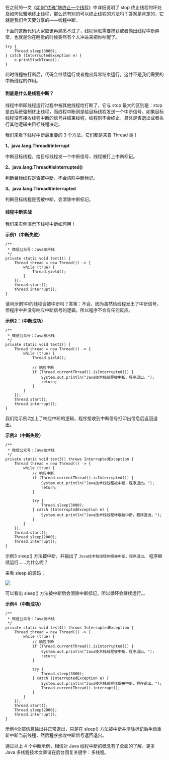 
在之前的一文《[如何"优雅"地终止一个线程](https://mp.weixin.qq.com/s/FPhtbM7Wdyr0iZqbdKecpA)》中详细说明了 stop 终止线程的坏处及如何优雅地终止线程，那么还有别的可以终止线程的方法吗？答案是肯定的，它就是我们今天要分享的——线程中断。

下面的这断代码大家应该再熟悉不过了，线程休眠需要捕获或者抛出线程中断异常，也就是你在睡觉的时候突然有个人冲进来把你吵醒了。

```
try {
	Thread.sleep(3000);
} catch (InterruptedException e) {
	e.printStackTrace();
}
```

此时线程被打断后，代码会继续运行或者抛出异常结束运行，这并不是我们需要的中断线程的作用。

#### 到底是什么是线程中断？

线程中断即线程运行过程中被其他线程给打断了，它与 stop 最大的区别是：stop 是由系统强制终止线程，而线程中断则是给目标线程发送一个中断信号，如果目标线程没有接收线程中断的信号并结束线程，线程则不会终止，具体是否退出或者执行其他逻辑由目标线程决定。

我们来看下线程中断最重要的 3 个方法，它们都是来自 Thread 类！

**1、java.lang.Thread#interrupt**

中断目标线程，给目标线程发一个中断信号，线程被打上中断标记。

**2、java.lang.Thread#isInterrupted()**

判断目标线程是否被中断，不会清除中断标记。

**3、java.lang.Thread#interrupted**

判断目标线程是否被中断，会清除中断标记。

#### 线程中断实战

我们来实例演示下线程中断如何用！

**示例1（中断失败）**

```
/**
 * 微信公众号：Java技术栈
 */
private static void test1() {
	Thread thread = new Thread(() -> {
		while (true) {
			Thread.yield();
		}
	});
	thread.start();
	thread.interrupt();
}
```

请问示例1中的线程会被中断吗？答案：不会，因为虽然给线程发出了中断信号，但程序中并没有响应中断信号的逻辑，所以程序不会有任何反应。

**示例2：（中断成功）**

```
/**
 * 微信公众号：Java技术栈
 */
private static void test2() {
	Thread thread = new Thread(() -> {
		while (true) {
			Thread.yield();

			// 响应中断
			if (Thread.currentThread().isInterrupted()) {
				System.out.println("Java技术栈线程被中断，程序退出。");
				return;
			}
		}
	});
	thread.start();
	thread.interrupt();
}
```

我们给示例2加上了响应中断的逻辑，程序接收到中断信号打印出信息后返回退出。

**示例3（中断失败）**

```
/**
 * 微信公众号：Java技术栈
 */
private static void test3() throws InterruptedException {
	Thread thread = new Thread(() -> {
		while (true) {
			// 响应中断
			if (Thread.currentThread().isInterrupted()) {
				System.out.println("Java技术栈线程被中断，程序退出。");
				return;
			}

			try {
				Thread.sleep(3000);
			} catch (InterruptedException e) {
				System.out.println("Java技术栈线程休眠被中断，程序退出。");
			}
		}
	});
	thread.start();
	Thread.sleep(2000);
	thread.interrupt();
}
```

示例3 sleep() 方法被中断，并输出了 `Java技术栈线程休眠被中断，程序退出。` 程序继续运行……为什么呢？

来看 sleep 的源码：

![](http://img.javastack.cn/18-6-1/1779530.jpg)

可以看出 sleep() 方法被中断后会清除中断标记，所以循环会继续运行。。

**示例4（中断成功）**

```
/**
 * 微信公众号：Java技术栈
 */
private static void test4() throws InterruptedException {
	Thread thread = new Thread(() -> {
		while (true) {
			// 响应中断
			if (Thread.currentThread().isInterrupted()) {
				System.out.println("Java技术栈线程被中断，程序退出。");
				return;
			}

			try {
				Thread.sleep(3000);
			} catch (InterruptedException e) {
				System.out.println("Java技术栈线程休眠被中断，程序退出。");
				Thread.currentThread().interrupt();
			}
		}
	});
	thread.start();
	Thread.sleep(2000);
	thread.interrupt();
}
```

示例4全部信息输出并正常退出，只是在 sleep() 方法被中断并清除标记后手动重新中断当前线程，然后程序接收中断信号返回退出。

通过以上 4 个中断示例，相信对 Java 线程中断的概念有了全面的了解。更多 Java 多线程技术文章请在后台回复关键字：多线程。


